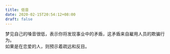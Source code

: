```yaml
---
title: 低音
date: 2020-02-15T20:54:12+08:00
draft: false
---
```


梦见自己的嗓音很低，表示你将发现事业中的矛盾，这矛盾来自雇用人员的欺骗行为。<br>
如果是在恋爱的人，则预示着疏远和反目。<br>
